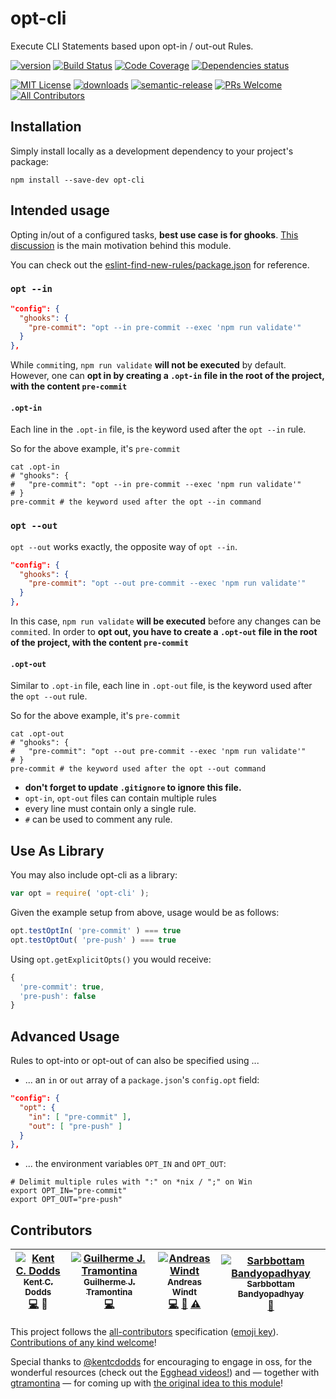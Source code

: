 # opt-cli
Execute CLI Statements based upon opt-in / out-out Rules.

[![version](https://img.shields.io/npm/v/opt-cli.svg?style=flat-square)](http://npm.im/opt-cli)
[![Build Status](https://img.shields.io/travis/ta2edchimp/opt-cli/master.svg?style=flat-square)](https://travis-ci.org/ta2edchimp/opt-cli)
[![Code Coverage](https://img.shields.io/codecov/c/github/ta2edchimp/opt-cli.svg?style=flat-square)](https://codecov.io/github/ta2edchimp/opt-cli)
[![Dependencies status](https://img.shields.io/david/ta2edchimp/opt-cli.svg?style=flat-square)](https://david-dm.org/ta2edchimp/opt-cli#info=dependencies)

[![MIT License](https://img.shields.io/npm/l/opt-cli.svg?style=flat-square)](http://opensource.org/licenses/MIT)
[![downloads](https://img.shields.io/npm/dm/opt-cli.svg?style=flat-square)](http://npm-stat.com/charts.html?package=opt-cli&from=2016-03-20)
[![semantic-release](https://img.shields.io/badge/%20%20%F0%9F%93%A6%F0%9F%9A%80-semantic--release-e10079.svg?style=flat-square)](https://github.com/semantic-release/semantic-release)
[![PRs Welcome](https://img.shields.io/badge/PRs-welcome-brightgreen.svg?style=flat-square)](http://makeapullrequest.com)
[![All Contributors](https://img.shields.io/badge/all_contributors-4-orange.svg?style=flat-square)](#contributors)

## Installation

Simply install locally as a development dependency to your project's package:

```
npm install --save-dev opt-cli
```

## Intended usage
Opting in/out of a configured tasks, **best use case is for ghooks**.
[This discussion](https://github.com/gtramontina/ghooks/issues/48#issuecomment-194002689) is the main motivation behind this module.

You can check out the [eslint-find-new-rules/package.json](https://github.com/kentcdodds/eslint-find-new-rules/blob/master/package.json#L67) for reference.

### `opt --in`

```JSON
"config": {
  "ghooks": {
    "pre-commit": "opt --in pre-commit --exec 'npm run validate'"
  }
},
```

While `commit`ing, `npm run validate` **will not be executed** by default.
However, one can **opt in by creating a `.opt-in` file in the root of the project, with the content `pre-commit`**

#### `.opt-in`

Each line in the `.opt-in` file, is the keyword used after the `opt --in` rule.

So for the above example, it's `pre-commit`

```
cat .opt-in
# "ghooks": {
#   "pre-commit": "opt --in pre-commit --exec 'npm run validate'"
# }
pre-commit # the keyword used after the opt --in command
```

### `opt --out`

`opt --out` works exactly, the opposite way of `opt --in`.

```JSON
"config": {
  "ghooks": {
    "pre-commit": "opt --out pre-commit --exec 'npm run validate'"
  }
},
```

In this case, `npm run validate` **will be executed** before any changes can be `commit`ed.
In order to **opt out, you have to create a `.opt-out` file in the root of the project, with the content `pre-commit`**

#### `.opt-out`

Similar to `.opt-in` file, each line in `.opt-out` file, is the keyword used after the `opt --out` rule.

So for the above example, it's `pre-commit`

```
cat .opt-out
# "ghooks": {
#   "pre-commit": "opt --out pre-commit --exec 'npm run validate'"
# }
pre-commit # the keyword used after the opt --out command
```

* **don't forget to update `.gitignore` to ignore this file.**
* `opt-in`, `opt-out` files can contain multiple rules
* every line must contain only a single rule.
* `#` can be used to comment any rule.

## Use As Library

You may also include opt-cli as a library:

```JavaScript
var opt = require( 'opt-cli' );
```

Given the example setup from above, usage would be as follows:

```JavaScript
opt.testOptIn( 'pre-commit' ) === true
opt.testOptOut( 'pre-push' ) === true
```

Using `opt.getExplicitOpts()` you would receive:

```JavaScript
{
  'pre-commit': true,
  'pre-push': false
}
```

## Advanced Usage

Rules to opt-into or opt-out of can also be specified using ...

- ... an `in` or `out` array of a `package.json`'s `config.opt` field:

```JSON
"config": {
  "opt": {
    "in": [ "pre-commit" ],
    "out": [ "pre-push" ]
  }
},
```

- ... the environment variables `OPT_IN` and `OPT_OUT`:

```
# Delimit multiple rules with ":" on *nix / ";" on Win
export OPT_IN="pre-commit"
export OPT_OUT="pre-push"
```

## Contributors

<!-- ALL-CONTRIBUTORS-LIST:START - Do not remove or modify this section -->
| [![Kent C. Dodds](https://avatars3.githubusercontent.com/u/1500684?v=3&s=100)<br /><sub>Kent C. Dodds</sub>](https://twitter.com/kentcdodds)<br />[💻](https://github.com/ta2edchimp/opt-cli/commits?author=kentcdodds) 👀 | [![Guilherme J. Tramontina](https://avatars2.githubusercontent.com/u/374635?v=3&s=100)<br /><sub>Guilherme J. Tramontina</sub>](https://github.com/gtramontina)<br />[💻](https://github.com/ta2edchimp/opt-cli/commits?author=gtramontina) | [![Andreas Windt](https://avatars1.githubusercontent.com/u/262436?v=3&s=100)<br /><sub>Andreas Windt</sub>](https://twitter.com/ta2edchimp)<br />[💻](https://github.com/ta2edchimp/opt-cli/commits?author=ta2edchimp) [📖](https://github.com/ta2edchimp/opt-cli/commits?author=ta2edchimp) [⚠️](https://github.com/ta2edchimp/opt-cli/commits?author=ta2edchimp) | [![Sarbbottam Bandyopadhyay](https://avatars1.githubusercontent.com/u/949380?v=3&s=100)<br /><sub>Sarbbottam Bandyopadhyay</sub>](https://twitter.com/sarbbottam)<br />[📖](https://github.com/ta2edchimp/opt-cli/commits?author=sarbbottam) |
| :---: | :---: | :---: | :---: |
<!-- ALL-CONTRIBUTORS-LIST:END -->

This project follows the [all-contributors](https://github.com/kentcdodds/all-contributors) specification ([emoji key](https://github.com/kentcdodds/all-contributors#emoji-key)).
[Contributions of any kind welcome](CONTRIBUTING.md)!

Special thanks to [@kentcdodds](https://github.com/kentcdodds) for encouraging to engage in oss, for the wonderful resources (check out the [Egghead videos!](https://egghead.io/series/how-to-write-an-open-source-javascript-library)) and — together with [gtramontina](https://github.com/gtramontina) — for coming up with [the original idea to this module](https://github.com/gtramontina/ghooks/issues/48#issuecomment-194002689)!
